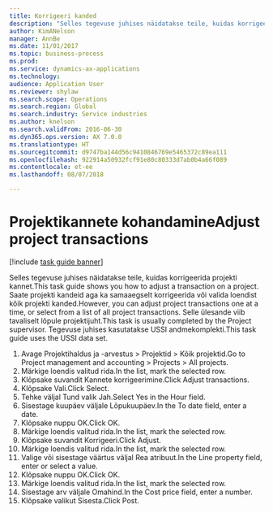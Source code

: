 ```yaml
--- 
title: Korrigeeri kanded
description: "Selles tegevuse juhises näidatakse teile, kuidas korrigeerida projekti kannet."
author: KimANelson
manager: AnnBe
ms.date: 11/01/2017
ms.topic: business-process
ms.prod: 
ms.service: dynamics-ax-applications
ms.technology: 
audience: Application User
ms.reviewer: shylaw
ms.search.scope: Operations
ms.search.region: Global
ms.search.industry: Service industries
ms.author: knelson
ms.search.validFrom: 2016-06-30
ms.dyn365.ops.version: AX 7.0.0
ms.translationtype: HT
ms.sourcegitcommit: d9747ba144d56c9410846769e5465372c89ea111
ms.openlocfilehash: 922914a50932fcf91e80c80333d7ab0b4a66f089
ms.contentlocale: et-ee
ms.lasthandoff: 08/07/2018

---
```

# <a name="adjust-project-transactions"></a><span data-ttu-id="89441-103">Projektikannete kohandamine</span><span class="sxs-lookup"><span data-stu-id="89441-103">Adjust project transactions</span></span>

[!include [task guide banner](../../includes/task-guide-banner.md)]

<span data-ttu-id="89441-104">Selles tegevuse juhises näidatakse teile, kuidas korrigeerida projekti kannet.</span><span class="sxs-lookup"><span data-stu-id="89441-104">This task guide shows you how to adjust a transaction on a project.</span></span> <span data-ttu-id="89441-105">Saate projekti kandeid aga ka samaaegselt korrigeerida või valida loendist kõik projekti kanded.</span><span class="sxs-lookup"><span data-stu-id="89441-105">However, you can adjust project transactions one at a time, or select from a list of all project transactions.</span></span> <span data-ttu-id="89441-106">Selle ülesande viib tavaliselt lõpule projektijuht.</span><span class="sxs-lookup"><span data-stu-id="89441-106">This task is usually completed by the Project supervisor.</span></span> <span data-ttu-id="89441-107">Tegevuse juhises kasutatakse USSI andmekomplekti.</span><span class="sxs-lookup"><span data-stu-id="89441-107">This task guide uses the USSI data set.</span></span>

1. <span data-ttu-id="89441-108">Avage Projektihaldus ja -arvestus > Projektid > Kõik projektid.</span><span class="sxs-lookup"><span data-stu-id="89441-108">Go to Project management and accounting > Projects > All projects.</span></span> 
2. <span data-ttu-id="89441-109">Märkige loendis valitud rida.</span><span class="sxs-lookup"><span data-stu-id="89441-109">In the list, mark the selected row.</span></span> 
3. <span data-ttu-id="89441-110">Klõpsake suvandit Kannete korrigeerimine.</span><span class="sxs-lookup"><span data-stu-id="89441-110">Click Adjust transactions.</span></span> 
4. <span data-ttu-id="89441-111">Klõpsake Vali.</span><span class="sxs-lookup"><span data-stu-id="89441-111">Click Select.</span></span> 
5. <span data-ttu-id="89441-112">Tehke väljal Tund valik Jah.</span><span class="sxs-lookup"><span data-stu-id="89441-112">Select Yes in the Hour field.</span></span> 
6. <span data-ttu-id="89441-113">Sisestage kuupäev väljale Lõpukuupäev.</span><span class="sxs-lookup"><span data-stu-id="89441-113">In the To date field, enter a date.</span></span> 
7. <span data-ttu-id="89441-114">Klõpsake nuppu OK.</span><span class="sxs-lookup"><span data-stu-id="89441-114">Click OK.</span></span> 
8. <span data-ttu-id="89441-115">Märkige loendis valitud rida.</span><span class="sxs-lookup"><span data-stu-id="89441-115">In the list, mark the selected row.</span></span> 
9. <span data-ttu-id="89441-116">Klõpsake suvandit Korrigeeri.</span><span class="sxs-lookup"><span data-stu-id="89441-116">Click Adjust.</span></span> 
10. <span data-ttu-id="89441-117">Märkige loendis valitud rida.</span><span class="sxs-lookup"><span data-stu-id="89441-117">In the list, mark the selected row.</span></span> 
11. <span data-ttu-id="89441-118">Valige või sisestage väärtus väljal Rea atribuut.</span><span class="sxs-lookup"><span data-stu-id="89441-118">In the Line property field, enter or select a value.</span></span> 
12. <span data-ttu-id="89441-119">Klõpsake nuppu OK.</span><span class="sxs-lookup"><span data-stu-id="89441-119">Click OK.</span></span> 
13. <span data-ttu-id="89441-120">Märkige loendis valitud rida.</span><span class="sxs-lookup"><span data-stu-id="89441-120">In the list, mark the selected row.</span></span> 
14. <span data-ttu-id="89441-121">Sisestage arv väljale Omahind.</span><span class="sxs-lookup"><span data-stu-id="89441-121">In the Cost price field, enter a number.</span></span> 
15. <span data-ttu-id="89441-122">Klõpsake valikut Sisesta.</span><span class="sxs-lookup"><span data-stu-id="89441-122">Click Post.</span></span> 

